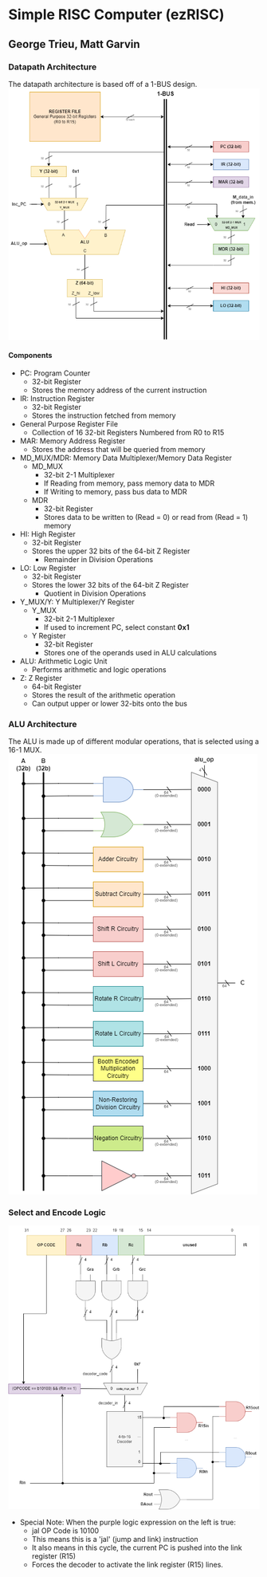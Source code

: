 # Simple RISC Computer (ezRISC)

## George Trieu, Matt Garvin

### Datapath Architecture

The datapath architecture is based off of a 1-BUS design.
![Datapath Architecture Design](./documentation/datapath_architecture.png)
#### Components
- PC: Program Counter
	- 32-bit Register
	- Stores the memory address of the current instruction
- IR: Instruction Register
	- 32-bit Register
	- Stores the instruction fetched from memory
- General Purpose Register File
	- Collection of 16 32-bit Registers Numbered from R0 to R15
- MAR: Memory Address Register
	- Stores the address that will be queried from memory
- MD_MUX/MDR: Memory Data Multiplexer/Memory Data Register
	- MD_MUX
		- 32-bit 2-1 Multiplexer
		- If Reading from memory, pass memory data to MDR
		- If Writing to memory, pass bus data to MDR
	- MDR
		- 32-bit Register
		- Stores data to be written to (Read = 0) or read from (Read = 1) memory
- HI: High Register
	- 32-bit Register
	- Stores the upper 32 bits of the 64-bit Z Register
		- Remainder in Division Operations
- LO: Low Register
	- 32-bit Register
	- Stores the lower 32 bits of the 64-bit Z Register
		- Quotient in Division Operations
- Y_MUX/Y: Y Multiplexer/Y Register
	- Y_MUX
		- 32-bit 2-1 Multiplexer
		- If used to increment PC, select constant **0x1**
	- Y Register
		- 32-bit Register
		- Stores one of the operands used in ALU calculations
- ALU: Arithmetic Logic Unit
	- Performs arithmetic and logic operations
- Z: Z Register
	- 64-bit Register
	- Stores the result of the arithmetic operation
	- Can output upper or lower 32-bits onto the bus
	
### ALU Architecture

The ALU is made up of different modular operations, that is selected using a 16-1 MUX.
![ALU Architecture Design](./documentation/alu_architecture.png)

### Select and Encode Logic
![Select and Encode Design](./documentation/select_and_encode.png)
- Special Note: When the purple logic expression on the left is true:
	- jal OP Code is 10100
	- This means this is a 'jal' (jump and link) instruction
	- It also means in this cycle, the current PC is pushed into the link register (R15)
	- Forces the decoder to activate the link register (R15) lines.